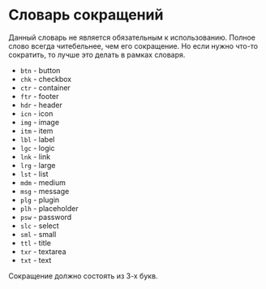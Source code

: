 ﻿Словарь сокращений
=============

Данный словарь не является обязательным к использованию. Полное слово всегда читебельнее, чем его сокращение. Но если нужно что-то сократить, то лучше это делать в рамках словаря.

* `btn` - button
* `chk` - checkbox
* `ctr` - container
* `ftr` - footer
* `hdr` - header
* `icn` - icon
* `img` - image
* `itm` - item
* `lbl` - label
* `lgc` - logic
* `lnk` - link
* `lrg` - large
* `lst` - list
* `mdm` - medium
* `msg` - message
* `plg` - plugin
* `plh` - placeholder
* `psw` - password
* `slc` - select
* `sml` - small
* `ttl` - title
* `txr` - textarea
* `txt` - text

Сокращение должно состоять из 3-х букв.